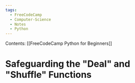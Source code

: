 ```yaml
---
tags:
  - FreeCodeCamp
  - Computer-Science
  - Notes
  - Python
---
```

Contents: [[FreeCodeCamp Python for Beginners]]
# Safeguarding the "Deal" and "Shuffle" Functions